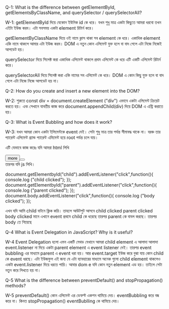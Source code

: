 Q-1: What is the difference between getElementById, getElementsByClassName, and querySelector / querySelectorAll?

W-1:
 getElementById দিয়ে যেকোন ইউনিক id কে ধরে। যখন শুধু মাত্র একটা কিছুতে আমরা ধরবো তখন এইটা ইউজ করব। এটা সবসময় একটা element রিটার্ন করে। 

 getElementByClassName দিয়ে ওই নামে ক্লাস থাকা সব element কে ধরে। একাধিক element একি নামে থাকলে আমার এটা ইউজ করব। DOM এ নতুন কোন এলিমেন্ট যুক্ত হলে বা বাদ গেলে এটা নিজে নিজেই আপডেট হয়। 

 querySelector দিয়ে সিলেক্ট করা একাধিক এলিমেন্ট থাকলে প্রথম এলিমেন্ট কে ধরে এটি একটি এলিমেন্ট রিটার্ন করে। 
 
 querySelectorAll দিয়ে সিলেক্ট করা একি নামের সব এলিমেন্ট কে ধরে। DOM এ কোন কিছু যুক্ত হলে বা বাদ গেলে এটা নিজে নিজে আপডেট হয় না। 

Q-2: How do you create and insert a new element into the DOM?

W-2: 
 শুরুতে const div = document.createElement ("div") এভাবে একটা এলিমেন্ট ক্রিয়েট করতে হয়। এবং সেখানে যাবতীয় কাজ করে document.appendChild(div) দিয়ে DOM এ এন্ট্রি করাতে হয়। 

Q-3:
 What is Event Bubbling and how does it work?

W-3: যখন আমরা কোন একটা ইলিমেন্টকে event দেই। সেটা শুধু মাত্র তার পর্যন্ত সীমাবদ্ধ থাকে না। বরঞ্চ তার প্যারেন্ট এলিমেন্ট গ্র্যান্ড প্যারেন্ট এমিমেন্ট হয়ে root পর্যন্ত চলে যায়।

 এটি যেভাবে কাজ করেঃ 
 যদি আমরা html লিখি 
 <div id="parent">
 <button id="child">more<button>
 </div> 
 তারপর যদি js লিখি। 
 
 document.getElementbyId("child").addEventListener("click",function(){
    console.log ("child clicked");
 });
 document.getElementbyId("parent").addEventListener("click",function(){
    console.log ("parent clicked");
 });
 document.body.addEventListener("click",function(){
    console.log ("body clicked");
 });

 এখন যদি আমি child বাটনে ক্লিক করি। তাহলে আউটপুট আসবে 
 child clicked
 parent clicked
 body clicked
 মানে এখানে event প্রথমে child কে ধরেছে তারপর parent কে বাবল করছে। তারপর body তে গিয়েছে 

Q-4 
  What is Event Delegation in JavaScript? Why is it useful?

W-4
 Event Delegation হলো এমন একটি মেথড যেখানে আমরা child element এ আলাদা আলাদা event.listener না দিয়ে একটা parent element এ event listener দেই। তারপর event bubbling এর মাধ্যমে parent এ event ধরা হয়। আর event.target ইউজ করে বুঝা যায় কোন child কে event ধরছে। 
 এটা ইউজফুল এই জন্য যে এটা ব্যাবহারের মাধ্যমে অনেক গুলো child element থাকলেও একটা event.listener দিয়ে ধরতে পারি। আবার dom e যদি কোন নতুন element এড হয়। তাইলে সেটা নতুন করে লিখতে হয় না। 

Q-5
 What is the difference between preventDefault() and stopPropagation() methods?

W-5
 preventDefault() কোন এলিমেন্ট এর ডেফল্ট একশন থামিয়ে দেয়। eventBubbling করে বন্ধ করে না। 
 কিনত stopPropagation() eventBublling কে থামিয়ে দেয়। 